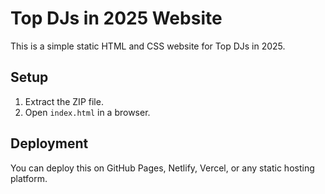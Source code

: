 # Top DJs in 2025 Website
This is a simple static HTML and CSS website for Top DJs in 2025.

## Setup
1. Extract the ZIP file.
2. Open `index.html` in a browser.

## Deployment
You can deploy this on GitHub Pages, Netlify, Vercel, or any static hosting platform.